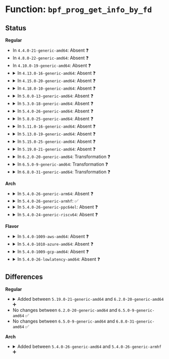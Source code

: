 # Function: <code>bpf_prog_get_info_by_fd</code>

## Status
<b>Regular</b>
<ul>
<li>
In <code>4.4.0-21-generic-amd64</code>: Absent ❓
</li>
<li>
In <code>4.8.0-22-generic-amd64</code>: Absent ❓
</li>
<li>
In <code>4.10.0-19-generic-amd64</code>: Absent ❓
</li>
<li>
<details>
<summary>In <code>4.13.0-16-generic-amd64</code>: Absent ❓</summary>

```json
{
  "name": "bpf_prog_get_info_by_fd",
  "collision_type": "Unique Static",
  "inline_type": "Full",
  "funcs": [
    {
      "addr": 18446744071580497058,
      "name": "bpf_prog_get_info_by_fd",
      "external": false,
      "loc": "kernel/bpf/syscall.c:1275",
      "file": "kernel/bpf/syscall.c",
      "inline": "not declared, inlined",
      "caller_inline": [
        "kernel/bpf/syscall.c:SyS_bpf"
      ],
      "caller_func": []
    }
  ],
  "symbols": []
}
```
</details>
</li>
<li>
<details>
<summary>In <code>4.15.0-20-generic-amd64</code>: Absent ❓</summary>

```json
{
  "name": "bpf_prog_get_info_by_fd",
  "collision_type": "Unique Static",
  "inline_type": "Full",
  "funcs": [
    {
      "addr": 18446744071580544120,
      "name": "bpf_prog_get_info_by_fd",
      "external": false,
      "loc": "kernel/bpf/syscall.c:1554",
      "file": "kernel/bpf/syscall.c",
      "inline": "not declared, inlined",
      "caller_inline": [
        "kernel/bpf/syscall.c:bpf_obj_get_info_by_fd"
      ],
      "caller_func": []
    }
  ],
  "symbols": []
}
```
</details>
</li>
<li>
<details>
<summary>In <code>4.18.0-10-generic-amd64</code>: Absent ❓</summary>

```json
{
  "name": "bpf_prog_get_info_by_fd",
  "collision_type": "Unique Static",
  "inline_type": "Selective",
  "funcs": [
    {
      "addr": 18446744071580632016,
      "name": "bpf_prog_get_info_by_fd",
      "external": false,
      "loc": "kernel/bpf/syscall.c:1853",
      "file": "kernel/bpf/syscall.c",
      "inline": "not declared, inlined",
      "caller_inline": [],
      "caller_func": [
        "kernel/bpf/syscall.c:bpf_obj_get_info_by_fd"
      ]
    }
  ],
  "symbols": [
    {
      "addr": 18446744071580632016,
      "name": "bpf_prog_get_info_by_fd.isra.25",
      "section": ".text",
      "bind": "STB_LOCAL",
      "size": 1949
    }
  ]
}
```
</details>
</li>
<li>
<details>
<summary>In <code>5.0.0-13-generic-amd64</code>: Absent ❓</summary>

```json
{
  "name": "bpf_prog_get_info_by_fd",
  "collision_type": "Unique Static",
  "inline_type": "Selective",
  "funcs": [
    {
      "addr": 18446744071580689392,
      "name": "bpf_prog_get_info_by_fd",
      "external": false,
      "loc": "kernel/bpf/syscall.c:2079",
      "file": "kernel/bpf/syscall.c",
      "inline": "not declared, inlined",
      "caller_inline": [],
      "caller_func": [
        "kernel/bpf/syscall.c:bpf_obj_get_info_by_fd"
      ]
    }
  ],
  "symbols": [
    {
      "addr": 18446744071580689392,
      "name": "bpf_prog_get_info_by_fd.isra.25",
      "section": ".text",
      "bind": "STB_LOCAL",
      "size": 2812
    }
  ]
}
```
</details>
</li>
<li>
<details>
<summary>In <code>5.3.0-18-generic-amd64</code>: Absent ❓</summary>

```json
{
  "name": "bpf_prog_get_info_by_fd",
  "collision_type": "Unique Static",
  "inline_type": "Selective",
  "funcs": [
    {
      "addr": 18446744071580757872,
      "name": "bpf_prog_get_info_by_fd",
      "external": false,
      "loc": "kernel/bpf/syscall.c:2300",
      "file": "kernel/bpf/syscall.c",
      "inline": "not declared, inlined",
      "caller_inline": [],
      "caller_func": [
        "kernel/bpf/syscall.c:bpf_obj_get_info_by_fd"
      ]
    }
  ],
  "symbols": [
    {
      "addr": 18446744071580757872,
      "name": "bpf_prog_get_info_by_fd.isra.0",
      "section": ".text",
      "bind": "STB_LOCAL",
      "size": 2991
    }
  ]
}
```
</details>
</li>
<li>
<details>
<summary>In <code>5.4.0-26-generic-amd64</code>: Absent ❓</summary>

```json
{
  "name": "bpf_prog_get_info_by_fd",
  "collision_type": "Unique Static",
  "inline_type": "Selective",
  "funcs": [
    {
      "addr": 18446744071580807792,
      "name": "bpf_prog_get_info_by_fd",
      "external": false,
      "loc": "kernel/bpf/syscall.c:2323",
      "file": "kernel/bpf/syscall.c",
      "inline": "not declared, inlined",
      "caller_inline": [],
      "caller_func": [
        "kernel/bpf/syscall.c:bpf_obj_get_info_by_fd"
      ]
    }
  ],
  "symbols": [
    {
      "addr": 18446744071580807792,
      "name": "bpf_prog_get_info_by_fd.isra.0",
      "section": ".text",
      "bind": "STB_LOCAL",
      "size": 3106
    }
  ]
}
```
</details>
</li>
<li>
<details>
<summary>In <code>5.8.0-25-generic-amd64</code>: Absent ❓</summary>

```json
{
  "name": "bpf_prog_get_info_by_fd",
  "collision_type": "Unique Static",
  "inline_type": "Selective",
  "funcs": [
    {
      "addr": 18446744071580931296,
      "name": "bpf_prog_get_info_by_fd",
      "external": false,
      "loc": "kernel/bpf/syscall.c:3223",
      "file": "kernel/bpf/syscall.c",
      "inline": "not declared, inlined",
      "caller_inline": [],
      "caller_func": [
        "kernel/bpf/syscall.c:bpf_obj_get_info_by_fd"
      ]
    }
  ],
  "symbols": [
    {
      "addr": 18446744071580931296,
      "name": "bpf_prog_get_info_by_fd.isra.0",
      "section": ".text",
      "bind": "STB_LOCAL",
      "size": 2779
    }
  ]
}
```
</details>
</li>
<li>
<details>
<summary>In <code>5.11.0-16-generic-amd64</code>: Absent ❓</summary>

```json
{
  "name": "bpf_prog_get_info_by_fd",
  "collision_type": "Unique Static",
  "inline_type": "Selective",
  "funcs": [
    {
      "addr": 18446744071580927920,
      "name": "bpf_prog_get_info_by_fd",
      "external": false,
      "loc": "kernel/bpf/syscall.c:3390",
      "file": "kernel/bpf/syscall.c",
      "inline": "not declared, inlined",
      "caller_inline": [],
      "caller_func": [
        "kernel/bpf/syscall.c:bpf_obj_get_info_by_fd"
      ]
    }
  ],
  "symbols": [
    {
      "addr": 18446744071580927920,
      "name": "bpf_prog_get_info_by_fd.isra.0",
      "section": ".text",
      "bind": "STB_LOCAL",
      "size": 2785
    }
  ]
}
```
</details>
</li>
<li>
<details>
<summary>In <code>5.13.0-19-generic-amd64</code>: Absent ❓</summary>

```json
{
  "name": "bpf_prog_get_info_by_fd",
  "collision_type": "Unique Static",
  "inline_type": "Selective",
  "funcs": [
    {
      "addr": 18446744071580930224,
      "name": "bpf_prog_get_info_by_fd",
      "external": false,
      "loc": "kernel/bpf/syscall.c:3413",
      "file": "kernel/bpf/syscall.c",
      "inline": "not declared, inlined",
      "caller_inline": [],
      "caller_func": [
        "kernel/bpf/syscall.c:bpf_obj_get_info_by_fd"
      ]
    }
  ],
  "symbols": [
    {
      "addr": 18446744071580930224,
      "name": "bpf_prog_get_info_by_fd.isra.0",
      "section": ".text",
      "bind": "STB_LOCAL",
      "size": 2789
    }
  ]
}
```
</details>
</li>
<li>
<details>
<summary>In <code>5.15.0-25-generic-amd64</code>: Absent ❓</summary>

```json
{
  "name": "bpf_prog_get_info_by_fd",
  "collision_type": "Unique Static",
  "inline_type": "Selective",
  "funcs": [
    {
      "addr": 0,
      "name": "bpf_prog_get_info_by_fd",
      "external": false,
      "loc": "kernel/bpf/syscall.c:3596",
      "file": "kernel/bpf/syscall.c",
      "inline": "not declared, inlined",
      "caller_inline": [],
      "caller_func": [
        "kernel/bpf/syscall.c:bpf_obj_get_info_by_fd"
      ]
    }
  ],
  "symbols": [
    {
      "addr": 18446744071581135936,
      "name": "bpf_prog_get_info_by_fd.isra.0",
      "section": ".text",
      "bind": "STB_LOCAL",
      "size": 2733
    },
    {
      "addr": 18446744071592180503,
      "name": "bpf_prog_get_info_by_fd.isra.0.cold",
      "section": ".text",
      "bind": "STB_LOCAL",
      "size": 20
    }
  ]
}
```
</details>
</li>
<li>
<details>
<summary>In <code>5.19.0-21-generic-amd64</code>: Absent ❓</summary>

```json
{
  "name": "bpf_prog_get_info_by_fd",
  "collision_type": "Unique Static",
  "inline_type": "Selective",
  "funcs": [
    {
      "addr": 0,
      "name": "bpf_prog_get_info_by_fd",
      "external": false,
      "loc": "kernel/bpf/syscall.c:3854",
      "file": "kernel/bpf/syscall.c",
      "inline": "not declared, inlined",
      "caller_inline": [],
      "caller_func": [
        "kernel/bpf/syscall.c:__sys_bpf"
      ]
    }
  ],
  "symbols": [
    {
      "addr": 18446744071581409184,
      "name": "bpf_prog_get_info_by_fd.isra.0",
      "section": ".text",
      "bind": "STB_LOCAL",
      "size": 2809
    },
    {
      "addr": 18446744071593954463,
      "name": "bpf_prog_get_info_by_fd.isra.0.cold",
      "section": ".text",
      "bind": "STB_LOCAL",
      "size": 20
    }
  ]
}
```
</details>
</li>
<li>
<details>
<summary>In <code>6.2.0-20-generic-amd64</code>: Transformation ❓</summary>

```c
int bpf_prog_get_info_by_fd(struct file * file, struct bpf_prog * prog, const union bpf_attr * attr, union bpf_attr * uattr)
```

```json
{
  "name": "bpf_prog_get_info_by_fd",
  "collision_type": "Unique Static",
  "inline_type": "No",
  "funcs": [
    {
      "addr": 0,
      "name": "bpf_prog_get_info_by_fd",
      "external": false,
      "loc": "kernel/bpf/syscall.c:3897",
      "file": "kernel/bpf/syscall.c",
      "inline": "seen, unknown",
      "caller_inline": [],
      "caller_func": [
        "kernel/bpf/syscall.c:__sys_bpf"
      ]
    }
  ],
  "symbols": [
    {
      "addr": 18446744071581761248,
      "name": "bpf_prog_get_info_by_fd",
      "section": ".text",
      "bind": "STB_LOCAL",
      "size": 2875
    },
    {
      "addr": 18446744071596013937,
      "name": "bpf_prog_get_info_by_fd.cold",
      "section": ".text",
      "bind": "STB_LOCAL",
      "size": 20
    }
  ]
}
```
</details>
</li>
<li>
<details>
<summary>In <code>6.5.0-9-generic-amd64</code>: Transformation ❓</summary>

```c
int bpf_prog_get_info_by_fd(struct file * file, struct bpf_prog * prog, const union bpf_attr * attr, union bpf_attr * uattr)
```

```json
{
  "name": "bpf_prog_get_info_by_fd",
  "collision_type": "Unique Static",
  "inline_type": "No",
  "funcs": [
    {
      "addr": 0,
      "name": "bpf_prog_get_info_by_fd",
      "external": false,
      "loc": "kernel/bpf/syscall.c:4033",
      "file": "kernel/bpf/syscall.c",
      "inline": "seen, unknown",
      "caller_inline": [],
      "caller_func": [
        "kernel/bpf/syscall.c:bpf_obj_get_info_by_fd"
      ]
    }
  ],
  "symbols": [
    {
      "addr": 18446744071581922208,
      "name": "bpf_prog_get_info_by_fd",
      "section": ".text",
      "bind": "STB_LOCAL",
      "size": 2857
    },
    {
      "addr": 18446744071596533950,
      "name": "bpf_prog_get_info_by_fd.cold",
      "section": ".text",
      "bind": "STB_LOCAL",
      "size": 20
    }
  ]
}
```
</details>
</li>
<li>
<details>
<summary>In <code>6.8.0-31-generic-amd64</code>: Transformation ❓</summary>

```c
int bpf_prog_get_info_by_fd(struct file * file, struct bpf_prog * prog, const union bpf_attr * attr, union bpf_attr * uattr)
```

```json
{
  "name": "bpf_prog_get_info_by_fd",
  "collision_type": "Unique Static",
  "inline_type": "No",
  "funcs": [
    {
      "addr": 0,
      "name": "bpf_prog_get_info_by_fd",
      "external": false,
      "loc": "kernel/bpf/syscall.c:4370",
      "file": "kernel/bpf/syscall.c",
      "inline": "seen, unknown",
      "caller_inline": [],
      "caller_func": [
        "kernel/bpf/syscall.c:bpf_obj_get_info_by_fd"
      ]
    }
  ],
  "symbols": [
    {
      "addr": 18446744071582048640,
      "name": "bpf_prog_get_info_by_fd",
      "section": ".text",
      "bind": "STB_LOCAL",
      "size": 2857
    },
    {
      "addr": 18446744071597434802,
      "name": "bpf_prog_get_info_by_fd.cold",
      "section": ".text",
      "bind": "STB_LOCAL",
      "size": 20
    }
  ]
}
```
</details>
</li>
</ul>
<b>Arch</b>
<ul>
<li>
<details>
<summary>In <code>5.4.0-26-generic-arm64</code>: Absent ❓</summary>

```json
{
  "name": "bpf_prog_get_info_by_fd",
  "collision_type": "Unique Static",
  "inline_type": "Selective",
  "funcs": [
    {
      "addr": 18446603336492127096,
      "name": "bpf_prog_get_info_by_fd",
      "external": false,
      "loc": "kernel/bpf/syscall.c:2323",
      "file": "kernel/bpf/syscall.c",
      "inline": "not declared, inlined",
      "caller_inline": [],
      "caller_func": [
        "kernel/bpf/syscall.c:bpf_obj_get_info_by_fd"
      ]
    }
  ],
  "symbols": [
    {
      "addr": 18446603336492127096,
      "name": "bpf_prog_get_info_by_fd.isra.0",
      "section": ".text",
      "bind": "STB_LOCAL",
      "size": 3676
    }
  ]
}
```
</details>
</li>
<li>
<details>
<summary>In <code>5.4.0-26-generic-armhf</code>: ✅</summary>

```c
int bpf_prog_get_info_by_fd(struct bpf_prog * prog, const union bpf_attr * attr, union bpf_attr * uattr)
```

```json
{
  "name": "bpf_prog_get_info_by_fd",
  "collision_type": "Unique Static",
  "inline_type": "No",
  "funcs": [
    {
      "addr": 3226026136,
      "name": "bpf_prog_get_info_by_fd",
      "external": false,
      "loc": "kernel/bpf/syscall.c:2323",
      "file": "kernel/bpf/syscall.c",
      "inline": "seen, unknown",
      "caller_inline": [],
      "caller_func": [
        "kernel/bpf/syscall.c:bpf_obj_get_info_by_fd"
      ]
    }
  ],
  "symbols": [
    {
      "addr": 3226026136,
      "name": "bpf_prog_get_info_by_fd",
      "section": ".text",
      "bind": "STB_LOCAL",
      "size": 3712
    }
  ]
}
```
</details>
</li>
<li>
<details>
<summary>In <code>5.4.0-26-generic-ppc64el</code>: Absent ❓</summary>

```json
{
  "name": "bpf_prog_get_info_by_fd",
  "collision_type": "Unique Static",
  "inline_type": "Selective",
  "funcs": [
    {
      "addr": 13835058055285333664,
      "name": "bpf_prog_get_info_by_fd",
      "external": false,
      "loc": "kernel/bpf/syscall.c:2323",
      "file": "kernel/bpf/syscall.c",
      "inline": "not declared, inlined",
      "caller_inline": [],
      "caller_func": [
        "kernel/bpf/syscall.c:bpf_obj_get_info_by_fd"
      ]
    }
  ],
  "symbols": [
    {
      "addr": 13835058055285333664,
      "name": "bpf_prog_get_info_by_fd.isra.0",
      "section": ".text",
      "bind": "STB_LOCAL",
      "size": 4204
    }
  ]
}
```
</details>
</li>
<li>
<details>
<summary>In <code>5.4.0-24-generic-riscv64</code>: Absent ❓</summary>

```json
{
  "name": "bpf_prog_get_info_by_fd",
  "collision_type": "Unique Static",
  "inline_type": "Selective",
  "funcs": [
    {
      "addr": 18446743936272295082,
      "name": "bpf_prog_get_info_by_fd",
      "external": false,
      "loc": "kernel/bpf/syscall.c:2323",
      "file": "kernel/bpf/syscall.c",
      "inline": "not declared, inlined",
      "caller_inline": [],
      "caller_func": [
        "kernel/bpf/syscall.c:bpf_obj_get_info_by_fd"
      ]
    }
  ],
  "symbols": [
    {
      "addr": 18446743936272295082,
      "name": "bpf_prog_get_info_by_fd.isra.0",
      "section": ".text",
      "bind": "STB_LOCAL",
      "size": 2458
    }
  ]
}
```
</details>
</li>
</ul>
<b>Flavor</b>
<ul>
<li>
<details>
<summary>In <code>5.4.0-1009-aws-amd64</code>: Absent ❓</summary>

```json
{
  "name": "bpf_prog_get_info_by_fd",
  "collision_type": "Unique Static",
  "inline_type": "Selective",
  "funcs": [
    {
      "addr": 18446744071580776592,
      "name": "bpf_prog_get_info_by_fd",
      "external": false,
      "loc": "kernel/bpf/syscall.c:2323",
      "file": "kernel/bpf/syscall.c",
      "inline": "not declared, inlined",
      "caller_inline": [],
      "caller_func": [
        "kernel/bpf/syscall.c:bpf_obj_get_info_by_fd"
      ]
    }
  ],
  "symbols": [
    {
      "addr": 18446744071580776592,
      "name": "bpf_prog_get_info_by_fd.isra.0",
      "section": ".text",
      "bind": "STB_LOCAL",
      "size": 3106
    }
  ]
}
```
</details>
</li>
<li>
<details>
<summary>In <code>5.4.0-1010-azure-amd64</code>: Absent ❓</summary>

```json
{
  "name": "bpf_prog_get_info_by_fd",
  "collision_type": "Unique Static",
  "inline_type": "Selective",
  "funcs": [
    {
      "addr": 18446744071580722768,
      "name": "bpf_prog_get_info_by_fd",
      "external": false,
      "loc": "kernel/bpf/syscall.c:2323",
      "file": "kernel/bpf/syscall.c",
      "inline": "not declared, inlined",
      "caller_inline": [],
      "caller_func": [
        "kernel/bpf/syscall.c:bpf_obj_get_info_by_fd"
      ]
    }
  ],
  "symbols": [
    {
      "addr": 18446744071580722768,
      "name": "bpf_prog_get_info_by_fd.isra.0",
      "section": ".text",
      "bind": "STB_LOCAL",
      "size": 3106
    }
  ]
}
```
</details>
</li>
<li>
<details>
<summary>In <code>5.4.0-1009-gcp-amd64</code>: Absent ❓</summary>

```json
{
  "name": "bpf_prog_get_info_by_fd",
  "collision_type": "Unique Static",
  "inline_type": "Selective",
  "funcs": [
    {
      "addr": 18446744071580767840,
      "name": "bpf_prog_get_info_by_fd",
      "external": false,
      "loc": "kernel/bpf/syscall.c:2323",
      "file": "kernel/bpf/syscall.c",
      "inline": "not declared, inlined",
      "caller_inline": [],
      "caller_func": [
        "kernel/bpf/syscall.c:bpf_obj_get_info_by_fd"
      ]
    }
  ],
  "symbols": [
    {
      "addr": 18446744071580767840,
      "name": "bpf_prog_get_info_by_fd.isra.0",
      "section": ".text",
      "bind": "STB_LOCAL",
      "size": 3106
    }
  ]
}
```
</details>
</li>
<li>
<details>
<summary>In <code>5.4.0-26-lowlatency-amd64</code>: Absent ❓</summary>

```json
{
  "name": "bpf_prog_get_info_by_fd",
  "collision_type": "Unique Static",
  "inline_type": "Selective",
  "funcs": [
    {
      "addr": 18446744071580826064,
      "name": "bpf_prog_get_info_by_fd",
      "external": false,
      "loc": "kernel/bpf/syscall.c:2323",
      "file": "kernel/bpf/syscall.c",
      "inline": "not declared, inlined",
      "caller_inline": [],
      "caller_func": [
        "kernel/bpf/syscall.c:bpf_obj_get_info_by_fd"
      ]
    }
  ],
  "symbols": [
    {
      "addr": 18446744071580826064,
      "name": "bpf_prog_get_info_by_fd.isra.0",
      "section": ".text",
      "bind": "STB_LOCAL",
      "size": 3106
    }
  ]
}
```
</details>
</li>
</ul>

## Differences
<b>Regular</b>
<ul>
<li>
<details>
<summary>Added between <code>5.19.0-21-generic-amd64</code> and <code>6.2.0-20-generic-amd64</code> ➕</summary>

```c
int bpf_prog_get_info_by_fd(struct file * file, struct bpf_prog * prog, const union bpf_attr * attr, union bpf_attr * uattr)
```
</details>
</li>
<li>
No changes between <code>6.2.0-20-generic-amd64</code> and <code>6.5.0-9-generic-amd64</code> ✅
</li>
<li>
No changes between <code>6.5.0-9-generic-amd64</code> and <code>6.8.0-31-generic-amd64</code> ✅
</li>
</ul>
<b>Arch</b>
<ul>
<li>
<details>
<summary>Added between <code>5.4.0-26-generic-amd64</code> and <code>5.4.0-26-generic-armhf</code> ➕</summary>

```c
int bpf_prog_get_info_by_fd(struct bpf_prog * prog, const union bpf_attr * attr, union bpf_attr * uattr)
```
</details>
</li>
</ul>
